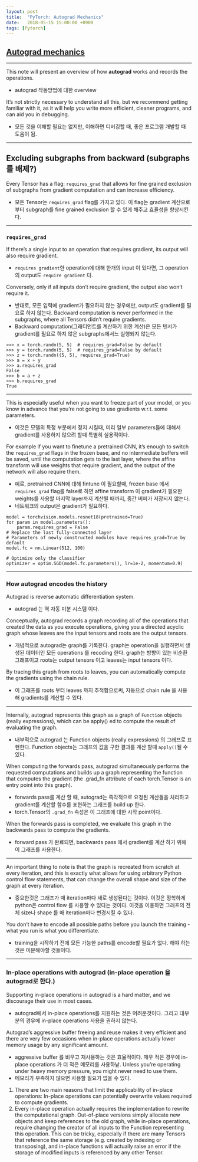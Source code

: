 ```yaml
---
layout: post
title:  "PyTorch: Autograd Mechanics"
date:   2018-05-15 15:00:00 +0900
tags: [Pytorch]
---
```


## [Autograd mechanics](http://pytorch.org/docs/stable/notes/autograd.html)

---

This note will present an overview of how **autograd** works and records the operations.
- autograd 작동방법에 대한 overview

It’s not strictly necessary to understand all this, but we recommend getting familiar with it, as it will help you write more efficient, cleaner programs, and can aid you in debugging.
- 모든 것을 이해할 필요는 없지만, 이해하면 디버깅할 때, 좋은 프로그램 개발할 때 도움이 됨.

---

## Excluding subgraphs from backward (subgraphs를 배제?)

Every Tensor has a flag: `requires_grad` that allows for fine grained exclusion of subgraphs from gradient computation and can increase efficiency.

- 모든 Tensor는 `requires_grad` flag를 가지고 있다. 이 flag는 gradient 계산으로 부터 subgraph를 fine grained exclusion 할 수 있게 해주고 효율성을 향상시킨다.

---

### `requires_grad`
If there’s a single input to an operation that requires gradient, its output will also require gradient. 
- `requires gradient`한  operation에 대해 한개의 input 이 있다면, 그 operation의 output도 `require gradient` 다.

Conversely, only if all inputs don’t require gradient, the output also won’t require it.
- 반대로, 모든 입력에 gradient가 필요하지 않는 경우에만, output도 gradient를 필요로 하지 않는다.
Backward computation is never performed in the subgraphs, where all Tensors didn’t require gradients.
- Backward computation(그래디언트를 계산하기 위한 계산)은 모든 텐서가 gradient를 필요로 하지 않은 subgraphs에서느 실행되지 않는다.

```
>>> x = torch.randn(5, 5)  # requires_grad=False by default
>>> y = torch.randn(5, 5)  # requires_grad=False by default
>>> z = torch.randn((5, 5), requires_grad=True)
>>> a = x + y
>>> a.requires_grad
False
>>> b = a + z
>>> b.requires_grad
True

```

---

This is especially useful when you want to freeze part of your model, or you know in advance that you’re not going to use gradients w.r.t. some parameters.
- 이것은 모델의 특정 부분에서 정지 시킬때, 미리 일부 parameters들에 대해서 gradient를 사용하지 않으려 할때 특별히 실용적이다.

For example if you want to finetune a pretrained CNN, it’s enough to switch the `requires_grad` flags in the frozen base, and no intermediate buffers will be saved, until the computation gets to the last layer, where the affine transform will use weights that require gradient, and the output of the network will also require them.

- 예로, pretrained CNN에 대해 fintune 이 필요할때, frozen base  에서 `requires_grad` flag를 false로 하면 affine transform 이 gradient가 필요한 weights를 사용할 마지막 layer까지 계산될 때까지,  중간 버퍼가 저장되지 않는다.
- 네트워크의 output은 gradient가 필요하다.

```
model = torchvision.models.resnet18(pretrained=True)
for param in model.parameters():
    param.requires_grad = False
# Replace the last fully-connected layer
# Parameters of newly constructed modules have requires_grad=True by default
model.fc = nn.Linear(512, 100)

# Optimize only the classifier
optimizer = optim.SGD(model.fc.parameters(), lr=1e-2, momentum=0.9)
```
---

### How autograd encodes the history

Autograd is reverse automatic differentiation system.
- autograd 는 역 자동 미분 시스템 이다.


Conceptually, autograd records a graph recording all of the operations that created the data as you execute operations, giving you a directed acyclic graph whose leaves are the input tensors and roots are the output tensors.
- 개념적으로 autograd는 graph를 기록한다. graph는 operation을 실행하면서 생성된 데이터인 모든 operations 를 recoding 한다. graph는 방향이 있는 비순환 그래프이고 roots는 output tensors 이고 leaves는 input tensors 이다.

By tracing this graph from roots to leaves, you can automatically compute the gradients using the chain rule.

- 이 그래프를 roots 부터 leaves 까지 추적함으로써, 자동으로 chain rule 을 사용해 gradients를 계산할 수 있다.

---

Internally, autograd represents this graph as a graph of `Function` objects (really expressions), which can be apply() ed to compute the result of evaluating the graph.
- 내부적으로 autograd 는 Function objects (really expressions) 의 그래프로 표현한다. Function objects는 그래프의 값을 구한 결과를 계산 할때 `apply()`될 수 있다.

When computing the forwards pass, autograd simultaneously performs the requested computations and builds up a graph representing the function that computes the gradient (the .grad_fn attribute of each torch.Tensor is an entry point into this graph).
- forwards pass를 계산 할 때, autograd는 즉각적으로 요청된 계산들을 처리하고 gradient를 계산할 함수를 표현하는 그래프를 build up 한다.
- torch.Tensor의 `.grad_fn` 속성은 이 그래프에 대한 시작 point이다.

When the forwards pass is completed, we evaluate this graph in the backwards pass to compute the gradients.
- forward pass 가 완료되면, backwards pass 에서 gradient를 계산 하기 위해 이 그래프를 사용한다.

---

An important thing to note is that the graph is recreated from scratch at every iteration, and this is exactly what allows for using arbitrary Python control flow statements, that can change the overall shape and size of the graph at every iteration.
- 중요한것은 그래프가 매 iteration마다 새로 생성된다는 것이다. 이것은 정학하게 python은 control flow 를 사용할 수 있다는 것이다. 이것을 이용하면 그래프의 전체 size나 shape 를 매 iteration마다 변경시킬 수 있다.

You don’t have to encode all possible paths before you launch the training - what you run is what you differentiate.
- training을 시작하기 전에 모든 가능한 paths를 encode할 필요가 없다. 해야 하는것은 미분해야할 것들이다.

---

### In-place operations with autograd (in-place operation 을 autograd로 한다.)

Supporting in-place operations in autograd is a hard matter, and we discourage their use in most cases.
- autograd에서 in-place operations를 지원하는 것은 어려운것이다. 그리고 대부분의 경우에 in-place operations 사용을 권하지 않는다.

Autograd’s aggressive buffer freeing and reuse makes it very efficient and there are very few occasions when in-place operations actually lower memory usage by any significant amount.
- aggressive buffer 를 비우고 재사용하는 것은 효율적이다. 매우 적은 경우에 in-place operations 가 더 적은 메모리를 사용하낟.
Unless you’re operating under heavy memory pressure, you might never need to use them.
- 메모리가 부족하지 않으면 사용할 필요가 없을 수 있다.

1. There are two main reasons that limit the applicability of in-place operations: In-place operations can potentially overwrite values required to compute gradients.
2. Every in-place operation actually requires the implementation to rewrite the computational graph. Out-of-place versions simply allocate new objects and keep references to the old graph, while in-place operations, require changing the creator of all inputs to the Function representing this operation. This can be tricky, especially if there are many Tensors that reference the same storage (e.g. created by indexing or transposing), and in-place functions will actually raise an error if the storage of modified inputs is referenced by any other Tensor.











